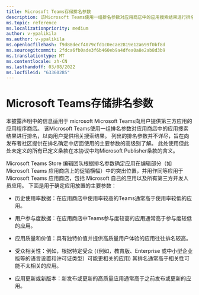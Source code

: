 ```yaml
---
title: Microsoft Teams存储排名参数
description: 该Microsoft Teams使用一组排名参数对应用商店中的应用搜索结果进行排名，以向用户提供相关搜索结果。
ms.topic: reference
ms.localizationpriority: medium
author: v-ypalikila
ms.author: v-ypalikila
ms.openlocfilehash: f9d88decf4079cfd1c0ecae2819e12a699f0bf8d
ms.sourcegitcommit: 2fdca6fb0ade3f6b460eb9a4dfea0a8e2ab8d3b9
ms.translationtype: MT
ms.contentlocale: zh-CN
ms.lasthandoff: 03/08/2022
ms.locfileid: "63360285"
---
```

# <a name="microsoft-teams-store-ranking-parameters"></a>Microsoft Teams存储排名参数

本披露声明中的信息适用于 microsoft Microsoft Teams向用户提供第三方应用的应用程序商店。 该Microsoft Teams使用一组排名参数对应用商店中的应用搜索结果进行排名，以向用户提供相关搜索结果。 列出的排名参数并不详尽，旨在向发布者社区提供在排名确定中店面使用的主要参数的高级别了解。 此处使用但此处未定义的所有已定义条款在本协议中均Microsoft Publisher条款的含义。

Microsoft Teams Store 编辑团队根据排名参数确定应用在编辑部分（如 Microsoft Teams 应用商店上的促销横幅）中的突出位置，并用作同等应用于 Microsoft Teams 应用商店，包括 Microsoft 自己的应用以及所有第三方开发人员应用。 下面是用于确定应用放置的主要参数：

* 历史使用率数据：在应用商店中使用率较高的Teams通常高于使用率较低的应用。

* 用户参与度数据：在应用商店中Teams参与度较高的应用通常高于参与度较低的应用。

* 应用质量和价值：具有独特价值并提供高质量用户体验的应用往往排名较高。

* 受众相关性：例如，根据特定受众 (（例如，教育版、Enterprise 或中小型企业版等的语言设置和许可证类型）可能更相关的应用) 其排名通常高于相关性可能不太相关的应用。

* 应用更新或新版本：新发布或更新的高质量应用通常高于之前发布或更新的应用。
